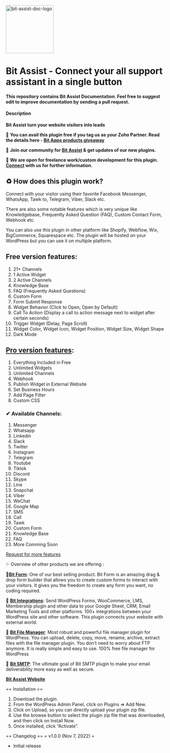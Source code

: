 <img src='https://docs.bit-assist.bitapps.pro/logo.svg' alt="bit-assist-doc-logo" height="150">


#  Bit Assist - Connect your all support assistant in a single button

#### This repository contains Bit Assist Documentation. Feel free to suggest edit to improve documentation by sending a pull request.

#### Description

**Bit Assist turn your website visitors into leads**

📢 **You can avail this plugin free if you tag us as your Zoho Partner. Read the details here - [Bit Apps products giveaway](https://www.bitapps.pro/zoho-partner-tag)**

📢 **Join our community for [Bit Assist](https://www.facebook.com/groups/bitappss) & get updates of our new plugins.**

📢 **We are open for freelance work/custom development for this plugin. [Connect](https://bitapps.pro/contact) with us for further information.**


## ♻ How does this plugin work?

Connect with your visitor using their favorite Facebook Messenger, WhatsApp, Tawk to, Telegram, Viber, Slack etc. 

There are also some notable features which is very unique like Knowledgebase, Frequently Asked Question (FAQ), Custom Contact Form, Webhook etc.
 
 You can also use this plugin in other platform like Shopify, Webflow, Wix, BigCommerce, Squarespace etc. The plugin will be hosted on your WordPress but you can use it on multiple platform.
 
 ## Free version features:
 1. 21+ Channels
 2. 1 Active Widget
 3. 2 Active Channels
 4. Knowledge Base
 5. FAQ (Frequently Asked Questions)
 6. Custom Form
 7. Form Submit Response
 8. Widget Behavior (Click to Open, Open by Default)
 9. Call To Action (Display a call to action message next to widget after  certain seconds)
 10. Trigger Widget (Delay, Page Scroll)
 11. Widget Color, Widget Icon, Widget Position, Widget Size, Widget Shape
 12. Dark Mode

## [Pro version features](https://www.bitapps.pro/bit-assist):
1. Everything Included in Free
2. Unlimited Widgets
3. Unlimited Channels
4. Webhook
5. Publish Widget in External Website
6. Set Business Hours
7. Add Page Filter
8. Custom CSS
 
### ✔ Available Channels:

1. Messenger
2. Whatsapp
3. Linkedin
4. Slack
5. Twitter
6. Instagram
7. Telegram
8. Youtube
9. Tiktok
10. Discord
11. Skype
12. Line
13. Snapchat
14. Viber
15. WeChat
16. Google Map
17. SMS
18. Call
19. Tawk
20. Custom Form
21. Knowledge Base
22. FAQ
23. More Comming Soon

 
[Request for more features](https://www.facebook.com/groups/bitapps/) 

✨ Overview of other products we are offering :

📝[**Bit Form**](https://wordpress.org/plugins/bit-form/): One of our best selling product. Bit Form is an amazing drag & drop form builder that allows you to create custom forms to interact with your visitors. It gives you the freedom to create any form you want, no coding required.

📧 [**Bit Integrations**](https://wordpress.org/plugins/bit-integrations//): Send WordPress Forms, WooCommerce, LMS, Membership plugin and other data to your Google Sheet, CRM, Email Marketing Tools and other platforms. 100+ integrations between your WordPress site and other software. This plugin connects your website with external world.

📧 [**Bit File Manager**](https://wordpress.org/plugins/file-manager/): Most robust and powerful file manager plugin for WordPress. You can upload, delete, copy, move, rename, archive, extract files with the file manager plugin. You don’t need to worry about FTP anymore. It is really simple and easy to use. 100% free file manager for WordPress

📧 [**Bit SMTP**](https://wordpress.org/plugins/bit-smtp/): The ultimate goal of Bit SMTP plugin to make your email deliverability more easy as well as secure.

**[Bit Assist Website](https://www.bitapps.pro/bit-assist/)**

== Installation ==

1. Download the plugin.
2. From the WordPress Admin Panel, click on Plugins => Add New.
3. Click on Upload, so you can directly upload your plugin zip file.
4. Use the browse button to select the plugin zip file that was downloaded, and then click on Install Now.
5. Once installed, click “Activate”.


== Changelog ==
= v1.0.0 (Nov 7, 2022) =
* Initial release

